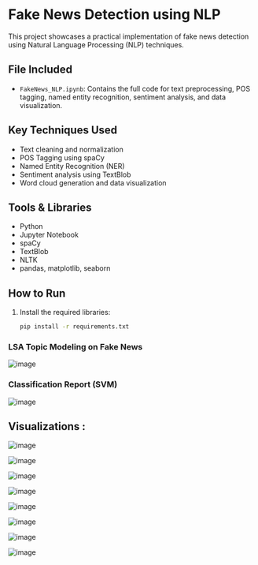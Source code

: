 # Fake News Detection using NLP

This project showcases a practical implementation of fake news detection using Natural Language Processing (NLP) techniques.

## File Included
- `FakeNews_NLP.ipynb`: Contains the full code for text preprocessing, POS tagging, named entity recognition, sentiment analysis, and data visualization.

## Key Techniques Used
- Text cleaning and normalization
- POS Tagging using spaCy
- Named Entity Recognition (NER)
- Sentiment analysis using TextBlob
- Word cloud generation and data visualization

## Tools & Libraries
- Python
- Jupyter Notebook
- spaCy
- TextBlob
- NLTK
- pandas, matplotlib, seaborn

## How to Run
1. Install the required libraries:
   ```bash
   pip install -r requirements.txt
### LSA Topic Modeling on Fake News
![image](https://github.com/user-attachments/assets/8f152737-66e8-4e57-8d8d-f082f64bd21d)

### Classification Report (SVM)
![image](https://github.com/user-attachments/assets/ad49ac64-3290-4f7b-bc90-2be3c739ad71)

## Visualizations :
![image](https://github.com/user-attachments/assets/86944aa7-5656-4c53-92f8-e1fa3a4f3098)



![image](https://github.com/user-attachments/assets/85246c9d-9002-4060-be96-b718cb65dbb4)



![image](https://github.com/user-attachments/assets/963a4f4e-7f3a-436d-8107-140ad0ba8f96)



![image](https://github.com/user-attachments/assets/129a40b6-97bd-445c-87fa-ea6be70b3730)



![image](https://github.com/user-attachments/assets/0852430e-84cb-427f-bebc-5118c4c225cb)




![image](https://github.com/user-attachments/assets/920159b9-24f8-4940-bcd8-15d03efb938d)




![image](https://github.com/user-attachments/assets/1224f940-c0ba-4072-ad09-2107e7f01775)




![image](https://github.com/user-attachments/assets/565b45d8-13bd-40f6-afaa-3e80de77cc16)








